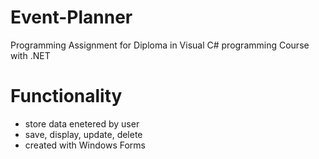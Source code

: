 # Event-Planner
Programming Assignment for Diploma in Visual C# programming Course with .NET
# Functionality
* store data enetered by user
* save, display, update, delete
* created with Windows Forms
